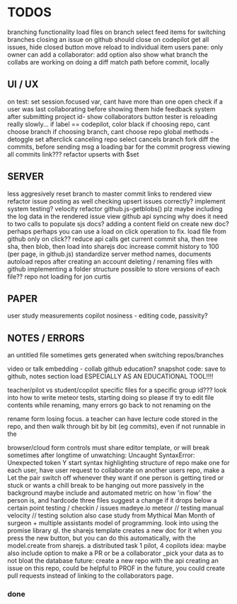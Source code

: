 TODOS
=====


branching functionality
    load files on branch select
    feed items for switching branches
closing an issue on github should close on codepilot
    get all issues, hide closed button
    move reload to individual item
users pane:
    only owner can add a collaborator: add option
    also show what branch the collabs are working on
doing a diff match path before commit, locally


## UI / UX

on test: set session.focused var, cant have more than one open
check if a user was last collaborating before showing them
hide feedback system after submitting
project id- show collaborators button
tester is reloading really slowly...
if label == codepilot, color black
if choosing repo, cant choose branch
if choosing branch, cant choose repo
global methods - detoggle set afterclick
canceling repo select cancels branch fork
diff the commits, before sending msg
a loading bar for the commit progress
viewing all commits link???
refactor upserts with $set


## SERVER

less aggresively reset branch to master
commit links to rendered view
refactor issue posting as well
checking upsert issues correctly?
implement system testing? velocity
refactor github.js-getblobs() plz
maybe including the log data in the rendered issue view
github api syncing
    why does it need to two calls to populate sjs docs?
    adding a content field on create new doc? perhaps
    perhaps you can use a load on click operation to fix.
load file from github only on click?? reduce api calls
    get current commit sha, then tree sha, then blob, then load into sharejs doc
increase commit history to 100 (per page, in github.js)
standardize server method names, documents
autoload repos after creating an account
deleting / renaming files with github
implementing a folder structure
possible to store versions of each file??
repo not loading for jon curtis


## PAPER

user study measurements
copilot nosiness - editing code, passivity?


## NOTES / ERRORS

an untitled file sometimes gets generated when switching repos/branches

video or talk embedding - collab github education?
snapshot code: save to github, notes section
load ESPECIALLY AS AN EDUCATIONAL TOOL!!!!

teacher/pilot vs student/copilot specific files for a specific group id???
look into how to write meteor tests, starting doing so please if try to edit
file contents while renaming, many errors
go back to not renaming on the

rename form losing focus. a teacher can have lecture code stored in the repo,
and then walk through bit by bit (eg commits), even if not runnable in the

browser/cloud form controls must share editor template, or will break sometimes
after longtime of unwatching: Uncaught SyntaxError: Unexpected token Y start
syntax highlighting structure of repo
make one for each user, have user
request to collaborate on another users repo, make a
Let the pair switch off
whenever they want if one person is getting tired or stuck or wants a chill
break to be hanging out more passively in the background maybe include and
automated metric on how 'in flow' the person is, and hardcode three files
suggest a change if it drops below a certain point
testing / checkin / issues
madeye.io meteor // testing manual velocity // testing solution
also case
study from Mythical Man Month of surgeon + multiple assistants model of
programming.
look into using the promise library ql. the sharejs template
creates a new doc for it when you press the new button, but you can do this
automatically, with the model.create from sharejs.
a distributed task 1 pilot, 4 copilots
idea: maybe also include option to make a PR or be a
collaborator
\_pick your data as to not bloat the database
future: create a new repo with the api
creating an issue on this repo, could be helpful to
PROF
in the future, you could create pull requests instead of linking to the
collaborators page.


### done

<!--
hardcode three files
set up iframe html
on logout, route to '/'
browse at this time
view source of old commit
adding branch options to config panel
integrate feed hooks into tasks
make a test button, load buffer
save three buffers and load into iframe
form validation: chat, rename, task, commit
add 'repo' field to user
add git options to each commit item
use repo id as project id, lots of refactoring
actual testing interface
handle null filename better
sorting files alphabetically
show which commit owner
make welcome template seperate, less wide
top item in branch select is make new branch
deliver resources based on active repo
reduce margins, make better use of space
push new commit to local db after github
writing to the contents of a sharejs document
integrate feed hooks into commits
scrape head, body of html document for testing
loading content from a repo into files, then docs
make show / hide (hide completed) button
bug - clicking on box doesnt disable it??
EDITING GITHUB PERMISSION REQUESTS:
testing out pushing to an existing repo
difference between author and committer in git?
refactor iframes, better in pane nav.
ACTUALLY design what the fields should be plz
feed notifys on issues
only give user the user things related to their repo
only add to collaborators if not on list
generating shared session links - done with unique repo ids
dont allow a feed message that is just whitespace
loading a repos content, commit history
reconfigure public only repos
better change branch handling - not loading commits
autoset default branch
don't add user to repo owner if they are already there
having sessions or groups - scaling app
linkify feed items
change template based on roles
making the task items more usable
conflict with sharejs and docs??? renaming to files
committing folders works, but can't load them - recursive trees
make a fake github account, collab with me
probably something to do with using autopublish
fixing the load commit / docs
add more labels on right side of task input (gh issues)
add null msg for feed and commit
listiing a users repos / 'collabable'
load a specific commit instead of the latest
add a snapshot feature
store commit shas locally
removing login with email (just github)
have a link to rename or edit the project files...
refactor authentication code - methods
looking at roles, changing editing profiles
screenshots not pub
on selecting a repo, load branches
make login info pop to the left | align it right
tuneup feedback renderer panes
deleting and renaming button (NOW DOES) work
make a new task also adds an item to feed
test/fix get repo production errors
null feed marker
chat: only show initials for briefness?
iframes custom javascript logger output
## guo meeting - time for MS visits? 11am
attach links for reference to file issue
make message box look nicer
add params to field
creating + selecting new branch
confirm on load codepilot
choose target from list of on github
pilot sees tasks and issues, can close issues.
make tasks more clickable (hover)
doesnt see the testing frame tho, git vsc
copilot sees tasks issues, can't close tho
manages version control from the site
SMASH ALL TASKS INTO ONE PANE
importing github issues
linking to a specific issue
make a nice lil favicon y doncha
ability to close issue from codepilot
ability to create issue from codepilot?
seperate renderer bar - reload and file issue
screencapture to png
make a new issue, attach png to it
attach issue to the png
confirming close issue with confirm
ask them to describe new issue
sort owned and all other editable repos
commit reset buttons actually do something
remove autopublish, p/s specific datasets
have partially curved border, lower ace
make prompt to open new file on close
color rename/delete buttons on hover
if no files yet, say clicknew in list
hard to get collab or contributor repos.
insert a better glyph for the current file
make settings panel info boex success?
top item in repo select is fork a repo
can't fork a repo you already own
can't fork a repo that doesn't exist
choose ANY public repo on github, fork it for user, then start editing that repo
add link to rendered html in issues
sort chat by positive time
tabbed user interface - elseif in meteor?
or rather how to do some routing in meteor
clicking on a file should go to edit tab
making a message with the commit
just make rename field focus a function
when make a newfile, autofocus rename
autofocus namefield on rename
checking out cloud9, project import
clean up css duplication rules
better iframe: responsive js, document.onready
squash preforked git history
make the chat list nicer
having multiple versions of files
not loading for some reason?
posting github issues
exact parsing needs cleaning on add issue
attach a codepilot label to issue
better iframe: serve template on route, have that be the src
remove the img field from feedback
issues link to rendered view, better issue contents
closing / linking to actual github issues
purge prod database
add github issue commenting
github integration
option to pick roles
basic roles management
color hide complete - not a label anymore?
refactor on repoName
file specific syntax highlighting
show project id
default repo string is suggestions.
fix loggedout homepage
closing github issues
null issuer marker
link addition in tasks
-->
